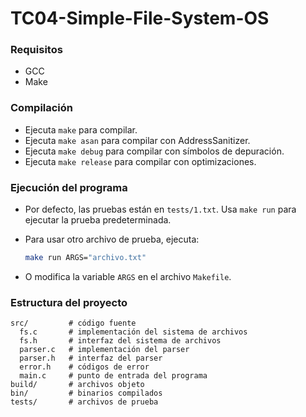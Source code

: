 # TC04-Simple-File-System-OS

### Requisitos

- GCC
- Make

### Compilación

- Ejecuta `make` para compilar.
- Ejecuta `make asan` para compilar con AddressSanitizer.
- Ejecuta `make debug` para compilar con símbolos de depuración.
- Ejecuta `make release` para compilar con optimizaciones.

### Ejecución del programa

- Por defecto, las pruebas están en `tests/1.txt`. Usa `make run` para ejecutar la prueba predeterminada.
- Para usar otro archivo de prueba, ejecuta:

  ```bash
  make run ARGS="archivo.txt"
  ```

- O modifica la variable `ARGS` en el archivo `Makefile`.

### Estructura del proyecto

```
src/         # código fuente
  fs.c       # implementación del sistema de archivos
  fs.h       # interfaz del sistema de archivos
  parser.c   # implementación del parser
  parser.h   # interfaz del parser
  error.h    # códigos de error
  main.c     # punto de entrada del programa
build/       # archivos objeto
bin/         # binarios compilados
tests/       # archivos de prueba
```
